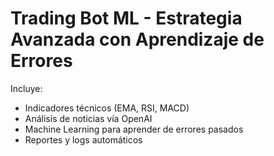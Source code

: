 # Trading Bot ML - Estrategia Avanzada con Aprendizaje de Errores

Incluye:
- Indicadores técnicos (EMA, RSI, MACD)
- Análisis de noticias vía OpenAI
- Machine Learning para aprender de errores pasados
- Reportes y logs automáticos
